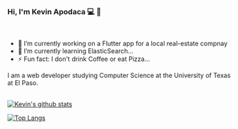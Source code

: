 ### Hi, I'm Kevin Apodaca :computer: 👋
<br>
<!--
**KevinApodaca/KevinApodaca** is a ✨ _special_ ✨ repository because its `README.md` (this file) appears on your GitHub profile. -->

- 🔭 I’m currently working on a Flutter app for a local real-estate compnay
- 🌱 I’m currently learning ElasticSearch...
- ⚡ Fun fact: I don't drink Coffee or eat Pizza...

I am a web developer studying Computer Science at the University of Texas at El Paso.
<br><br>

[![Kevin's github stats](https://github-readme-stats.vercel.app/api?username=KevinApodaca&hide=contribs,stars&show_icons=true&theme=cobalt)](https://kevinapodaca.github.io)

[![Top Langs](https://github-readme-stats.vercel.app/api/top-langs/?username=KevinApodaca&layout=compact)](https://kevinapodaca.github.io)
